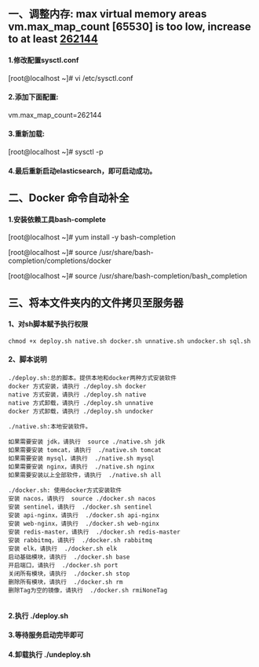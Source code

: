 ## 一、调整内存: max virtual memory areas vm.max_map_count [65530] is too low, increase to at least [262144](elasticsearch用户拥有的内存权限太小，至少需要262144)

#### 1.修改配置sysctl.conf
[root@localhost ~]# vi /etc/sysctl.conf
#### 2.添加下面配置: 
vm.max_map_count=262144
#### 3.重新加载: 
[root@localhost ~]# sysctl -p
#### 4.最后重新启动elasticsearch，即可启动成功。


## 二、Docker 命令自动补全
#### 1.安装依赖工具bash-complete
[root@localhost ~]# yum install -y bash-completion

[root@localhost ~]# source /usr/share/bash-completion/completions/docker

[root@localhost ~]# source /usr/share/bash-completion/bash_completion

## 三、将本文件夹内的文件拷贝至服务器
#### 1、对sh脚本赋予执行权限

```shell
chmod +x deploy.sh native.sh docker.sh unnative.sh undocker.sh sql.sh 
```

#### 2、脚本说明



```
./deploy.sh:总的脚本。提供本地和docker两种方式安装软件
docker 方式安装，请执行 ./deploy.sh docker
native 方式安装，请执行 ./deploy.sh native
native 方式卸载，请执行 ./deploy.sh unnative
docker 方式卸载，请执行 ./deploy.sh undocker

./native.sh:本地安装软件。

如果需要安装 jdk，请执行  source ./native.sh jdk
如果需要安装 tomcat，请执行  ./native.sh tomcat
如果需要安装 mysql，请执行  ./native.sh mysql
如果需要安装 nginx，请执行  ./native.sh nginx
如果需要安装以上全部软件，请执行  ./native.sh all

./docker.sh: 使用docker方式安装软件
安装 nacos，请执行  source ./docker.sh nacos
安装 sentinel，请执行  ./docker.sh sentinel
安装 api-nginx，请执行  ./docker.sh api-nginx
安装 web-nginx，请执行  ./docker.sh web-nginx
安装 redis-master，请执行  ./docker.sh redis-master
安装 rabbitmq，请执行  ./docker.sh rabbitmq
安装 elk，请执行  ./docker.sh elk
启动基础模块，请执行  ./docker.sh base
开启端口，请执行  ./docker.sh port
关闭所有模块，请执行  ./docker.sh stop
删除所有模块，请执行  ./docker.sh rm
删除Tag为空的镜像，请执行  ./docker.sh rmiNoneTag


```



#### 2.执行 ./deploy.sh

#### 3.等待服务启动完毕即可

#### 4.卸载执行 ./undeploy.sh